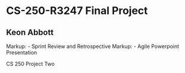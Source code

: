 # CS-250-R3247 Final Project

## Keon Abbott

Markup: - Sprint Review and Retrospective
Markup: - Agile Powerpoint Presentation

CS 250 Project Two
